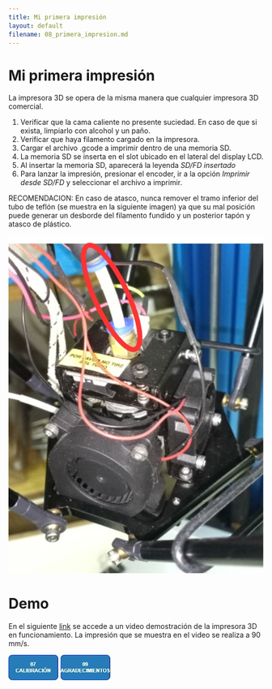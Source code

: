 ```yaml
---
title: Mi primera impresión
layout: default
filename: 08_primera_impresion.md
--- 
```

# Mi primera impresión

La impresora 3D se opera de la misma manera que cualquier impresora 3D comercial.

1. Verificar que la cama caliente no presente suciedad. En caso de que si exista, limpiarlo con alcohol y un paño. 
2. Verificar que haya filamento cargado en la impresora.
3. Cargar el archivo .gcode a imprimir dentro de una memoria SD.
4. La memoria SD se inserta en el slot ubicado en el lateral del display LCD.
5. Al insertar la memoria SD, aparecerá la leyenda _SD/FD insertado_
6. Para lanzar la impresión, presionar el encoder, ir a la opción _Imprimir desde SD/FD_ y seleccionar el archivo a imprimir.

RECOMENDACION: En caso de atasco, nunca remover el tramo inferior del tubo de teflón (se muestra en la siguiente imagen) ya que su mal posición puede generar un desborde del filamento fundido y un posterior tapón y atasco de plástico.

![atención](./assets/img/recomendacion.jpg)

# Demo

En el siguiente [link](https://drive.google.com/file/d/11Ifzz-wFGjBvnHKF1wgRUvqJJxLNcwyR/view?usp=sharing) se accede a un video demostración de la impresora 3D en funcionamiento. La impresión que se muestra en el video se realiza a 90 mm/s.

[![calibracion](./assets/img/boton7.jpg)](./07_calibracion.html) [![Agradecimientos](./assets/img/boton9.jpg)](./09_agradecimientos.html)